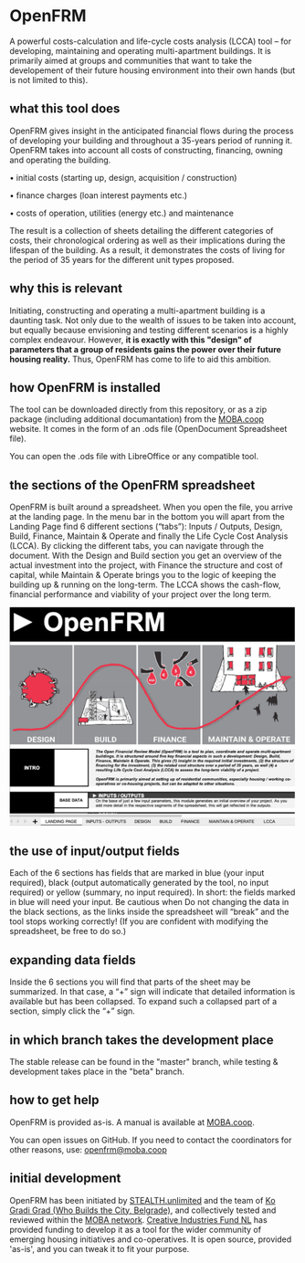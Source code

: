 # OpenFRM
A powerful costs-calculation and life-cycle costs analysis (LCCA) tool – for developing, maintaining and operating multi-apartment buildings. It is primarily aimed at groups and communities that want to take the developement of their future housing environment into their own hands (but is not limited to this).

## what this tool does

OpenFRM gives insight in the anticipated financial flows during the process of developing your building and throughout a 35-years period of running it. OpenFRM takes into account all costs of constructing, financing, owning and operating the building.

• initial costs (starting up, design, acquisition / construction)

• finance charges (loan interest payments etc.)

• costs of operation, utilities (energy etc.) and maintenance

The result is a collection of sheets detailing the different categories of costs, their chronological ordering as well as their implications during the lifespan of the building. As a result, it demonstrates  the costs of living for the period of 35 years for the different unit types proposed.

## why this is relevant

Initiating, constructing and operating a multi-apartment building is a daunting task. Not only due to the wealth of issues to be taken into account, but equally because envisioning and testing different scenarios is a highly complex endeavour. However, **it is exactly with this "design" of parameters that a group of residents gains the power over their future housing reality.** Thus, OpenFRM has come to life to aid this ambition.

## how OpenFRM is installed

The tool can be downloaded directly from this repository, or as a zip package (including additional documantation) from the [MOBA.coop](http://www.moba.coop) website. It comes in the form of an .ods file (OpenDocument Spreadsheet file).

You can open the .ods file with LibreOffice or any compatible tool.

## the sections of the OpenFRM spreadsheet

OpenFRM is built around a spreadsheet. When you open the file, you arrive at the landing page. In the menu bar in the bottom you will apart from the Landing Page find 6 different sections (“tabs”): Inputs / Outputs, Design, Build, Finance, Maintain & Operate and finally the Life Cycle Cost Analysis (LCCA). By clicking the different tabs, you can navigate through the document.
With the Design and Build section you get an overview of the actual investment into the project, with Finance the structure and cost of capital, while Maintain & Operate brings you to the logic of keeping the building up & running on the long-term. The LCCA shows the cash-flow, financial performance and viability of your project over the long term.

<img src="img/landing_page.jpg" width="500">

## the use of input/output fields

Each of the 6 sections has fields that are marked in blue (your input required), black (output automatically generated by the tool, no input required) or yellow (summary, no input required). In short: the fields marked in blue will need your input. Be cautious when Do not changing the data in the black sections, as the links inside the spreadsheet will “break” and the tool stops working correctly! (If you are confident with modifying the spreadsheet, be free to do so.)

## expanding data fields

Inside the 6 sections you will find that parts of the sheet may be summarized. In that case, a “+” sign will indicate that detailed information is available but has been collapsed. To expand such a collapsed part of a section, simply click the “+” sign.

## in which branch takes the development place

The stable release can be found in the "master" branch, while testing & development takes place in the "beta" branch.

## how to get help

OpenFRM is provided as-is. A manual is available at [MOBA.coop](https://www.moba.coop/).

You can open issues on GitHub. If you need to contact the coordinators for other reasons, use: openfrm@moba.coop

## initial development

OpenFRM has been initiated by [STEALTH.unlimited](www.stealth.ultd.net) and the team of [Ko Gradi Grad (Who Builds the City, Belgrade)](https://www.kogradigrad.org/), and collectively tested and reviewed within the [MOBA network](https://www.moba.coop/). [Creative Industries Fund NL](https://stimuleringsfonds.nl/en/) has provided funding to develop it as a tool for the wider community of emerging housing initiatives and co-operatives. It is open source, provided 'as-is', and you can tweak it to fit your purpose.




